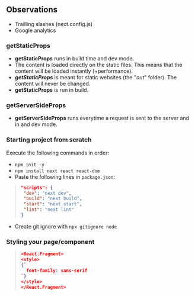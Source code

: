 ## Observations 
- Trailling slashes (next.config.js)
- Google analytics

### **getStaticProps**
- **getStaticProps** runs in build time and dev mode.
-  The content is loaded directly on the static files. This means that the content will be loaded instantly (+performance).
-  ***getStaticProps*** is meant for static websites (the "*out*" folder). The content will never be changed.
-  **getStaticProps** is run in build.

### **getServerSideProps**
- **getServerSideProps** runs everytime a request is sent to the server and in and dev mode.

### Starting project from scratch
Execute the following commands in order: 
- `npm init -y`
- `npm install next react react-dom`
- Paste the following lines in `package.json`:
>```json
>"scripts": {
>  "dev": "next dev",
>  "build": "next build",
>  "start": "next start",
>  "lint": "next lint"
>}
>```
- Create git ignore with `npx gitignore node`

### Styling your page/component
>```json
><React.Fragment>
><style>
>{`
>   font-family: sans-serif
>`}
></style>
></React.Fragment>
>```
